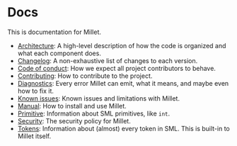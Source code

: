# Docs

This is documentation for Millet.

- [Architecture](./ARCHITECTURE.md): A high-level description of how the code is organized and what each component does.
- [Changelog](./CHANGELOG.md): A non-exhaustive list of changes to each version.
- [Code of conduct](./CODE_OF_CONDUCT.md): How we expect all project contributors to behave.
- [Contributing](./CONTRIBUTING.md): How to contribute to the project.
- [Diagnostics](./diagnostics.md): Every error Millet can emit, what it means, and maybe even how to fix it.
- [Known issues](./known-issues.md): Known issues and limitations with Millet.
- [Manual](./manual.md): How to install and use Millet.
- [Primitive](./primitives.md): Information about SML primitives, like `int`.
- [Security](./SECURITY.md): The security policy for Millet.
- [Tokens](./tokens.md): Information about (almost) every token in SML. This is built-in to Millet itself.
